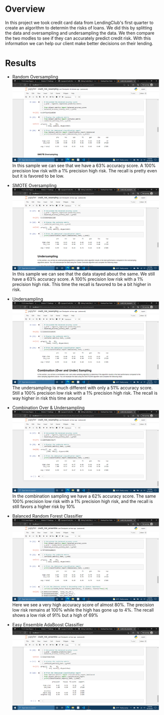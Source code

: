 # Overview

In this project we took credit card data from LendingClub's first quarter to create an algorithm to determin the risks of loans. We did this by splitting the data and oversampling and undersampling the data. We then compare the two modles to see if they can accurately predict credit risk. With this information we can help our client make better decisions on their lending.

# Results

* Random Oversampling
![](https://github.com/RonHolcomb/Credit_Risk_Analysis/blob/main/Screenshot%20(35).png)
In this sample we can see that we have a 63% accuracy score. A 100% precision low risk with a 1% precision high risk. The recall is pretty even but it is favored to be low. 

* SMOTE Oversampling
![](https://github.com/RonHolcomb/Credit_Risk_Analysis/blob/main/Screenshot%20(36).png)
In this sample we can see that the data stayed about the same. We still have a 63% accuracy score. A 100% precision low risk with a 1% precision high risk. This time the recall is favored to be a bit higher in risk.

* Undersampling
![](https://github.com/RonHolcomb/Credit_Risk_Analysis/blob/main/Screenshot%20(37).png)
The undersampling is much different with only a 51% accuracy score. Still a 100% precision low risk with a 1% precision high risk. The recall is way higher in risk this time around

* Combination Over & Undersampling
![](https://github.com/RonHolcomb/Credit_Risk_Analysis/blob/main/Screenshot%20(38).png)
In the combination sampling we have a 62% accuracy score. The same 100% precision low risk with a 1% precision high risk, and the recall is still favors a higher risk by 10%

* Balanced Random Forest Classifier
![](https://github.com/RonHolcomb/Credit_Risk_Analysis/blob/main/Screenshot%20(39).png)
Here we see a very high accuracy score of almost 80%. The precision low risk remains at 100% while the high has gone up to 4%. The recall shows a low risk of 91% but a high of 69%

* Easy Ensemble AdaBoost Classifier
![](https://github.com/RonHolcomb/Credit_Risk_Analysis/blob/main/Screenshot%20(40).png)
